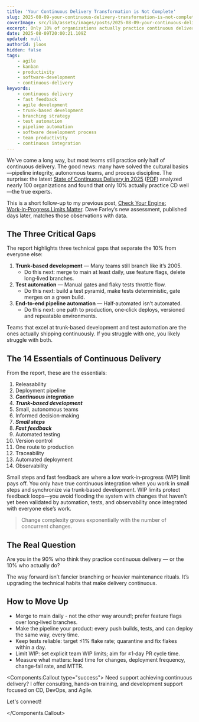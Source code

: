 ```yaml
---
title: 'Your Continuous Delivery Transformation is Not Complete'
slug: 2025-08-09-your-continuous-delivery-transformation-is-not-complete
coverImage: src/lib/assets/images/posts/2025-08-09-your-continuous-delivery-transformation-is-not-complete/cover.png
excerpt: Only 10% of organizations actually practice continuous delivery well—are you one of them?
date: 2025-08-09T20:00:21.109Z
updated: null
authorId: jloos
hidden: false
tags:
    - agile
    - kanban
    - productivity
    - software-development
    - continuous-delivery
keywords:
    - continuous delivery
    - fast feedback
    - agile development
    - trunk-based development
    - branching strategy
    - test automation
    - pipeline automation
    - software development process
    - team productivity
    - continuous integration
---
```


<script>
    import { authors } from '$lib/data/authors';
    import Author from '$lib/components/molecules/Author.svelte';
    const jloos = authors.jloos;
</script>

We've come a long way, but most teams still practice only half of continuous delivery. The good
news: many have solved the cultural basics—pipeline integrity, autonomous teams, and process
discipline. The surprise: the latest
[State of Continuous Delivery in 2025](https://continuous-delivery.co.uk/cd-assessment/index)
([PDF](https://continuous-delivery.co.uk/downloads/The%20State%20of%20CD%202025.pdf)) analyzed
nearly 100 organizations and found that only 10% actually practice CD well—the true experts.

This is a short follow-up to my previous post,
[Check Your Engine: Work‑In‑Progress Limits Matter](/2025-07-26-check-engine-work-progress-limit-matters).
Dave Farley’s new assessment, published days later, matches those observations with data.

## The Three Critical Gaps

The report highlights three technical gaps that separate the 10% from everyone else:

1. **Trunk‑based development** — Many teams still branch like it’s 2005.
    - Do this next: merge to main at least daily, use feature flags, delete long‑lived branches.
2. **Test automation** — Manual gates and flaky tests throttle flow.
    - Do this next: build a test pyramid, make tests deterministic, gate merges on a green build.
3. **End‑to‑end pipeline automation** — Half‑automated isn’t automated.
    - Do this next: one path to production, one‑click deploys, versioned and repeatable
      environments.

Teams that excel at trunk‑based development and test automation are the ones actually shipping
continuously. If you struggle with one, you likely struggle with both.

## The 14 Essentials of Continuous Delivery

From the report, these are the essentials:

1. Releasability
2. Deployment pipeline
3. _**Continuous integration**_
4. _**Trunk‑based development**_
5. Small, autonomous teams
6. Informed decision‑making
7. _**Small steps**_
8. _**Fast feedback**_
9. Automated testing
10. Version control
11. One route to production
12. Traceability
13. Automated deployment
14. Observability

Small steps and fast feedback are where a low work‑in‑progress (WIP) limit pays off. You only have
true continuous integration when you work in small steps and synchronize via trunk‑based
development. WIP limits protect feedback loops—you avoid flooding the system with changes that
haven’t yet been validated by automation, tests, and observability once integrated with everyone
else’s work.

> Change complexity grows exponentially with the number of concurrent changes.

## The Real Question

Are you in the 90% who think they practice continuous delivery — or the 10% who actually do?

The way forward isn’t fancier branching or heavier maintenance rituals. It’s upgrading the technical
habits that make delivery continuous.

## How to Move Up

- Merge to main daily - not the other way around!; prefer feature flags over long‑lived branches.
- Make the pipeline your product: every push builds, tests, and can deploy the same way, every time.
- Keep tests reliable: target ≤1% flake rate; quarantine and fix flakes within a day.
- Limit WIP: set explicit team WIP limits; aim for ≤1‑day PR cycle time.
- Measure what matters: lead time for changes, deployment frequency, change‑fail rate, and MTTR.

<Components.Callout type="success"> Need support achieving continuous delivery? I offer consulting,
hands‑on training, and development support focused on CD, DevOps, and Agile.

Let's connect!

<Author author={jloos} />

</Components.Callout>
